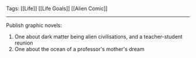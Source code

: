 Tags: [[Life]] [[Life Goals]] [[Alien Comic]]
___
Publish graphic novels: 
1. One about dark matter being alien civilisations, and a teacher-student reunion
2. One about the ocean of a professor's mother's dream 